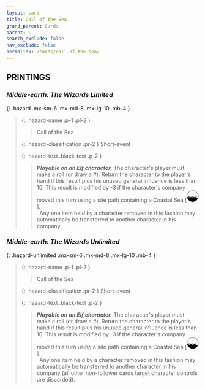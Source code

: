```yaml
---
layout: card
title: Call of the Sea
grand_parent: Cards
parent: C
search_exclude: false
nav_exclude: false
permalink: /cards/call-of-the-sea/
---
```


## PRINTINGS


### _Middle-earth: The Wizards Limited_

{: .hazard .mx-sm-6 .mx-md-8 .mx-lg-10 .mb-4 }
> {: .hazard-name .p-1 .pl-2 }
> > <div class="hazard-mp"></div>
> > <div class="card-name">Call of the Sea</div>
>
> {: .hazard-classification .pr-2 }
> Short-event
>
> {: .hazard-text .black-text .p-2 }
> > ***Playable on an Elf character.*** The character's player must make a roll (or draw a #). Return the character to the player's hand if this result plus his unused general influence is less than 10. This result is modified by -3 if the character's company moved this turn using a site path containing a Coastal Sea \[![](/assets/images/coastalsea.svg)]. <br>&ensp;Any one item held by a character removed in this fashion may automatically be transferred to another character in his company. 
>

### _Middle-earth: The Wizards Unlimited_

{: .hazard-unlimited .mx-sm-6 .mx-md-8 .mx-lg-10 .mb-4 }
> {: .hazard-name .p-1 .pl-2 }
> > <div class="hazard-mp"></div>
> > <div class="card-name">Call of the Sea</div>
>
> {: .hazard-classification .pr-2 }
> Short-event
>
> {: .hazard-text .black-text .p-2 }
> > ***Playable on an Elf character.*** The character's player must make a roll (or draw a #). Return the character to the player's hand if this result plus his unused general influence is less than 10. This result is modified by -3 if the character's company moved this turn using a site path containing a Coastal Sea \[![](/assets/images/coastalsea.svg)]. <br>&ensp;Any one item held by a character removed in this fashion may automatically be transferred to another character in his company (all other non-follower cards target character controls are discarded). 
>
